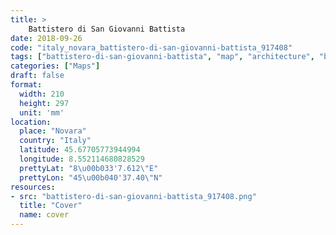 ```yaml
---
title: > 
    Battistero di San Giovanni Battista
date: 2018-09-26
code: "italy_novara_battistero-di-san-giovanni-battista_917408"
tags: ["battistero-di-san-giovanni-battista", "map", "architecture", "buildings", "Novara", "Italy"]
categories: ["Maps"]
draft: false
format:
  width: 210
  height: 297
  unit: 'mm'
location:
  place: "Novara"
  country: "Italy"
  latitude: 45.67705773944994
  longitude: 8.552114680828529
  prettyLat: "8\u00b033'7.612\"E"
  prettyLon: "45\u00b040'37.40\"N"
resources:
- src: "battistero-di-san-giovanni-battista_917408.png"
  title: "Cover"
  name: cover
---
```

